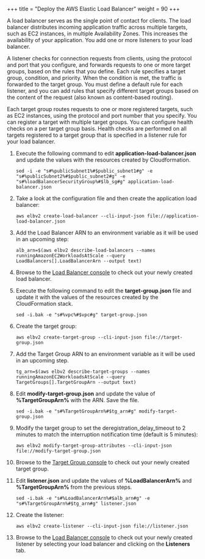 +++
title = "Deploy the AWS Elastic Load Balancer"
weight = 90
+++

A load balancer serves as the single point of contact for clients. The load balancer distributes incoming application traffic across multiple targets, such as EC2 instances, in multiple Availability Zones. This increases the availability of your application. You add one or more listeners to your load balancer.

A listener checks for connection requests from clients, using the protocol and port that you configure, and forwards requests to one or more target groups, based on the rules that you define. Each rule specifies a target group, condition, and priority. When the condition is met, the traffic is forwarded to the target group. You must define a default rule for each listener, and you can add rules that specify different target groups based on the content of the request (also known as content-based routing).

Each target group routes requests to one or more registered targets, such as EC2 instances, using the protocol and port number that you specify. You can register a target with multiple target groups. You can configure health checks on a per target group basis. Health checks are performed on all targets registered to a target group that is specified in a listener rule for your load balancer.

1. Execute the following command to edit **application-load-balancer.json** and update the values with the resources created by Cloudformation.

	```
	sed -i -e "s#%publicSubnet1%#$public_subnet1#g" -e "s#%publicSubnet2%#$public_subnet2#g" -e "s#%loadBalancerSecurityGroup%#$lb_sg#g" application-load-balancer.json
	```

1. Take a look at the configuration file and then create the application load balancer:

	```
	aws elbv2 create-load-balancer --cli-input-json file://application-load-balancer.json
	```

1. Add the Load Balancer ARN to an environment variable as it will be used in an upcoming step:

	```
	alb_arn=$(aws elbv2 describe-load-balancers --names runningAmazonEC2WorkloadsAtScale --query LoadBalancers[].LoadBalancerArn --output text)
	```

1. Browse to the [Load Balancer console](https://console.aws.amazon.com/ec2/v2/home#LoadBalancers:sort=loadBalancerName) to check out your newly created load balancer.

1. 	Execute the following command to edit the **target-group.json** file and update it with the values of the resources created by the CloudFormation stack.

	```
	sed -i.bak -e "s#%vpc%#$vpc#g" target-group.json
	```

1.  Create the target group:

	```
	aws elbv2 create-target-group --cli-input-json file://target-group.json
	```

1. Add the Target Group ARN to an environment variable as it will be used in an upcoming step. 

	```
	tg_arn=$(aws elbv2 describe-target-groups --names runningAmazonEC2WorkloadsAtScale --query TargetGroups[].TargetGroupArn --output text)
	```

1. Edit **modify-target-group.json** and update the value of **%TargetGroupArn%** with the ARN. Save the file. 
	```
	sed -i.bak -e "s#%TargetGroupArn%#$tg_arn#g" modify-target-group.json
	```

1. Modify the target group to set the deregistration_delay_timeout to 2 minutes to match the interruption notification time (default is 5 minutes):

	```
	aws elbv2 modify-target-group-attributes --cli-input-json file://modify-target-group.json
	```

1. Browse to the [Target Group console](https://console.aws.amazon.com/ec2/v2/home#TargetGroups:sort=targetGroupName) to check out your newly created target group.

1. Edit **listener.json** and update the values of **%LoadBalancerArn%** and **%TargetGroupArn%** from the previous steps. 
	```
	sed -i.bak -e "s#%LoadBalancerArn%#$alb_arn#g" -e "s#%TargetGroupArn%#$tg_arn#g" listener.json
	```

1. Create the listener:

	```
	aws elbv2 create-listener --cli-input-json file://listener.json
	```

1. Browse to the [Load Balancer console](https://console.aws.amazon.com/ec2/v2/home#LoadBalancers:sort=loadBalancerName) to check out your newly created listener by selecting your load balancer and clicking on the **Listeners** tab.
